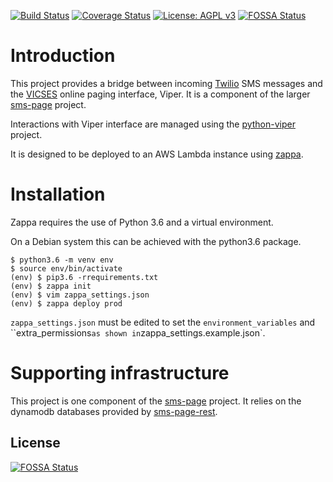 [![Build Status](https://travis-ci.org/VICSES/sms-page-pager.svg?branch=master)](https://travis-ci.org/VICSES/sms-page-pager)
[![Coverage Status](https://coveralls.io/repos/github/VICSES/sms-page-pager/badge.svg?branch=master)](https://coveralls.io/github/VICSES/sms-page-pager?branch=master)
[![License: AGPL v3](https://img.shields.io/badge/License-AGPL%20v3-blue.svg)](https://www.gnu.org/licenses/agpl-3.0)
[![FOSSA Status](https://app.fossa.io/api/projects/git%2Bgithub.com%2FVICSES%2Fsms-page-pager.svg?type=shield)](https://app.fossa.io/projects/git%2Bgithub.com%2FVICSES%2Fsms-page-pager?ref=badge_shield)

# Introduction

This project provides a bridge between incoming [Twilio](https://www.twilio.com/) SMS messages and the [VICSES](https://www.ses.vic.gov.au/) online paging interface, Viper. It is a component of the larger [sms-page](https://github.com/VICSES/sms-page) project.

Interactions with Viper interface are managed using the [python-viper](https://github.com/VICSES/python-viper) project.

It is designed to be deployed to an AWS Lambda instance using [zappa](https://github.com/Miserlou/Zappa). 

# Installation

Zappa requires the use of Python 3.6 and a virtual environment.

On a Debian system this can be achieved with the python3.6 package.

```
$ python3.6 -m venv env
$ source env/bin/activate
(env) $ pip3.6 -rrequirements.txt
(env) $ zappa init
(env) $ vim zappa_settings.json
(env) $ zappa deploy prod
```

`zappa_settings.json` must be edited to set the `environment_variables` and ``extra_permissions` as shown in `zappa_settings.example.json`.

# Supporting infrastructure

This project is one component of the [sms-page](https://github.com/VICSES/sms-page) project. It relies on the dynamodb databases provided by [sms-page-rest](https://github.com/VICSES/sms-page-rest).


## License
[![FOSSA Status](https://app.fossa.io/api/projects/git%2Bgithub.com%2FVICSES%2Fsms-page-pager.svg?type=large)](https://app.fossa.io/projects/git%2Bgithub.com%2FVICSES%2Fsms-page-pager?ref=badge_large)